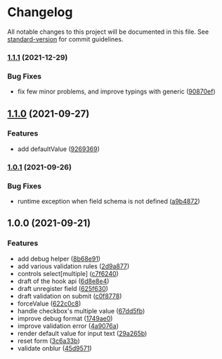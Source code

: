 # Changelog

All notable changes to this project will be documented in this file. See [standard-version](https://github.com/conventional-changelog/standard-version) for commit guidelines.

### [1.1.1](https://github.com/brunoscopelliti/@bscop/use-form/compare/v1.1.0...v1.1.1) (2021-12-29)


### Bug Fixes

* fix few minor problems, and improve typings with generic ([90870ef](https://github.com/brunoscopelliti/@bscop/use-form/commits/90870ef0c272b1efef9fe19ab4f9ab15feb18d84))

## [1.1.0](https://github.com/brunoscopelliti/@bscop/use-form/compare/v1.0.1...v1.1.0) (2021-09-27)


### Features

* add defaultValue ([9269369](https://github.com/brunoscopelliti/@bscop/use-form/commits/92693692844c7d766966a84d019c7a9296464acf))

### [1.0.1](https://github.com/brunoscopelliti/@bscop/use-form/compare/v1.0.0...v1.0.1) (2021-09-26)


### Bug Fixes

* runtime exception when field schema is not defined ([a9b4872](https://github.com/brunoscopelliti/@bscop/use-form/commits/a9b487263a690391bb71177ae68e90530c5c7c30))

## 1.0.0 (2021-09-21)


### Features

* add debug helper ([8b68e91](https://github.com/brunoscopelliti/@bscop/use-form/commits/8b68e913bf774163c3310a93c5d4f103b982fab0))
* add various validation rules ([2d9a877](https://github.com/brunoscopelliti/@bscop/use-form/commits/2d9a877ee2605d707d0ac253d72d1a457a94f21d))
* controls select[multiple] ([c7f6240](https://github.com/brunoscopelliti/@bscop/use-form/commits/c7f6240983d7f5e0cccf76b2966bb3c04fd4a436))
* draft of the hook api ([6d8e8e4](https://github.com/brunoscopelliti/@bscop/use-form/commits/6d8e8e43ae9b8367bfb3080ce99a9644bea3139d))
* draft unregister field ([625f630](https://github.com/brunoscopelliti/@bscop/use-form/commits/625f630d4b91be2fb7ddf1f87fa6f78a64f327d9))
* draft validation on submit ([c0f8778](https://github.com/brunoscopelliti/@bscop/use-form/commits/c0f8778fc10070d6ee824af05f6ce00b42184943))
* forceValue ([622c0c8](https://github.com/brunoscopelliti/@bscop/use-form/commits/622c0c81014a25b7d0eebf2ee438e3a9a98b813c))
* handle checkbox's multiple value ([67dd5fb](https://github.com/brunoscopelliti/@bscop/use-form/commits/67dd5fb496cc9a67018167d7feb167049a2ad23f))
* improve debug format ([1749ae0](https://github.com/brunoscopelliti/@bscop/use-form/commits/1749ae05019a34b2cdd5b47f76cbce4dfe15a878))
* improve validation error ([4a9076a](https://github.com/brunoscopelliti/@bscop/use-form/commits/4a9076a1efa71783a12125df9ba4c214a4b019ac))
* render default value for input text ([29a265b](https://github.com/brunoscopelliti/@bscop/use-form/commits/29a265b8f832fc30368ee2b7659a5531a3e07467))
* reset form ([3c6a33b](https://github.com/brunoscopelliti/@bscop/use-form/commits/3c6a33b1565f96b4a3cb3679e9d374e8d29befa2))
* validate onblur ([45d9571](https://github.com/brunoscopelliti/@bscop/use-form/commits/45d9571c9ebcaa5c2c023adc103a32dbdacbabdc))
